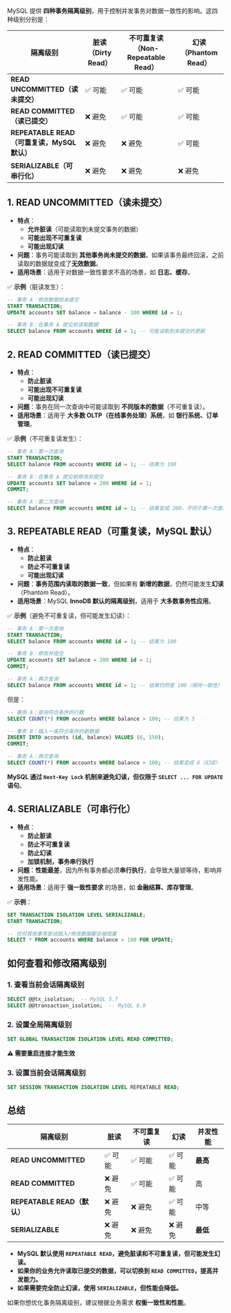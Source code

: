 MySQL 提供 **四种事务隔离级别**，用于控制并发事务对数据一致性的影响。这四种级别分别是：

| 隔离级别                                    | **脏读（Dirty Read）** | **不可重复读（Non-Repeatable Read）** | **幻读（Phantom Read）** |
| ------------------------------------------- | ---------------------- | ------------------------------------- | ------------------------ |
| **READ UNCOMMITTED（读未提交）**            | ✅ 可能                | ✅ 可能                               | ✅ 可能                  |
| **READ COMMITTED（读已提交）**              | ❌ 避免                | ✅ 可能                               | ✅ 可能                  |
| **REPEATABLE READ（可重复读，MySQL 默认）** | ❌ 避免                | ❌ 避免                               | ✅ 可能                  |
| **SERIALIZABLE（可串行化）**                | ❌ 避免                | ❌ 避免                               | ❌ 避免                  |

## **1. READ UNCOMMITTED（读未提交）**

- **特点**：
  - **允许脏读**（可能读取到未提交事务的数据）
  - **可能出现不可重复读**
  - **可能出现幻读**
- **问题**：事务可能读取到 **其他事务尚未提交的数据**，如果该事务最终回滚，之前读取的数据就变成了**无效数据**。
- **适用场景**：适用于对数据一致性要求不高的场景，如 **日志、缓存**。

✅ **示例**（脏读发生）：

```sql
-- 事务 A：修改数据但未提交
START TRANSACTION;
UPDATE accounts SET balance = balance - 100 WHERE id = 1;

-- 事务 B：在事务 A 提交前读取数据
SELECT balance FROM accounts WHERE id = 1; -- 可能读取到未提交的更新
```

## **2. READ COMMITTED（读已提交）**

- **特点**：
  - **防止脏读**
  - **可能出现不可重复读**
  - **可能出现幻读**
- **问题**：事务在同一次查询中可能读取到 **不同版本的数据**（不可重复读）。
- **适用场景**：适用于 **大多数 OLTP（在线事务处理）系统**，如 **银行系统、订单管理**。

✅ **示例**（不可重复读发生）：

```sql
-- 事务 A：第一次查询
START TRANSACTION;
SELECT balance FROM accounts WHERE id = 1; -- 结果为 100

-- 事务 B：在事务 A 提交前修改并提交
UPDATE accounts SET balance = 200 WHERE id = 1;
COMMIT;

-- 事务 A：第二次查询
SELECT balance FROM accounts WHERE id = 1; -- 结果变成 200，不同于第一次查询
```

## **3. REPEATABLE READ（可重复读，MySQL 默认）**

- **特点**：
  - **防止脏读**
  - **防止不可重复读**
  - **可能出现幻读**
- **问题**：**事务范围内读取的数据一致**，但如果有 **新增的数据**，仍然可能发生**幻读**（Phantom Read）。
- **适用场景**：MySQL **InnoDB 默认的隔离级别**，适用于 **大多数事务性应用**。

✅ **示例**（避免不可重复读，但可能发生幻读）：

```sql
-- 事务 A：第一次查询
START TRANSACTION;
SELECT balance FROM accounts WHERE id = 1; -- 结果为 100

-- 事务 B：修改并提交
UPDATE accounts SET balance = 200 WHERE id = 1;
COMMIT;

-- 事务 A：再次查询
SELECT balance FROM accounts WHERE id = 1; -- 结果仍然是 100（保持一致性）
```

但是：

```sql
-- 事务 A：查询符合条件的行数
SELECT COUNT(*) FROM accounts WHERE balance > 100; -- 结果为 5

-- 事务 B：插入一条符合条件的新数据
INSERT INTO accounts (id, balance) VALUES (6, 150);
COMMIT;

-- 事务 A：再次查询
SELECT COUNT(*) FROM accounts WHERE balance > 100; -- 结果变成 6（幻读）
```

**MySQL 通过 `Next-Key Lock` 机制来避免幻读，但仅限于 `SELECT ... FOR UPDATE` 语句**。

## **4. SERIALIZABLE（可串行化）**

- **特点**：
  - **防止脏读**
  - **防止不可重复读**
  - **防止幻读**
  - **加锁机制，事务串行执行**
- **问题**：**性能最差**，因为所有事务都必须**串行执行**，会导致大量锁等待，影响并发性能。
- **适用场景**：适用于 **强一致性要求** 的场景，如 **金融结算、库存管理**。

✅ **示例**：

```sql
SET TRANSACTION ISOLATION LEVEL SERIALIZABLE;
START TRANSACTION;

-- 任何其他事务尝试插入/修改数据都会被阻塞
SELECT * FROM accounts WHERE balance > 100 FOR UPDATE;
```

## **如何查看和修改隔离级别**

### **1. 查看当前会话隔离级别**

```sql
SELECT @@tx_isolation;  -- MySQL 5.7
SELECT @@transaction_isolation;  -- MySQL 8.0
```

### **2. 设置全局隔离级别**

```sql
SET GLOBAL TRANSACTION ISOLATION LEVEL READ COMMITTED;
```

**⚠️ 需要重启连接才能生效**

### **3. 设置当前会话隔离级别**

```sql
SET SESSION TRANSACTION ISOLATION LEVEL REPEATABLE READ;
```

## **总结**

| 隔离级别                    | 脏读    | 不可重复读 | 幻读    | 并发性能 |
| --------------------------- | ------- | ---------- | ------- | -------- |
| **READ UNCOMMITTED**        | ✅ 可能 | ✅ 可能    | ✅ 可能 | **最高** |
| **READ COMMITTED**          | ❌ 避免 | ✅ 可能    | ✅ 可能 | 高       |
| **REPEATABLE READ（默认）** | ❌ 避免 | ❌ 避免    | ✅ 可能 | 中等     |
| **SERIALIZABLE**            | ❌ 避免 | ❌ 避免    | ❌ 避免 | **最低** |

- **MySQL 默认使用 `REPEATABLE READ`，避免脏读和不可重复读，但可能发生幻读。**
- **如果你的业务允许读取已提交的数据，可以切换到 `READ COMMITTED`，提高并发能力。**
- **如果需要完全防止幻读，使用 `SERIALIZABLE`，但性能会降低。**

如果你想优化事务隔离级别，建议根据业务需求 **权衡一致性和性能**。

